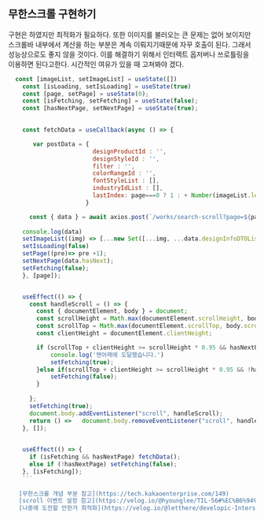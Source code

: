 ## 무한스크롤 구현하기

구현은 하였지만 최적화가 필요하다. 또한 이미지를 불러오는 큰 문제는 없어 보이지만 스크롤바 내부에서 계산을 하는 부분은 계속 이뤄지기때문에 자꾸 호출이 된다.
그래서 성능상으로도 좋지 않을 것이다. 이를 해결하기 위해서 인터렉트 옵저버나 쓰로틀링을 이용하면 된다고한다. 시간적인 여유가 있을 때 고쳐봐야 겠다.



```js
  const [imageList, setImageList] = useState([])
    const [isLoading, setIsLoading] = useState(true)
    const [page, setPage] = useState(0);
    const [isFetching, setFetching] = useState(false);
    const [hasNextPage, setNextPage] = useState(true);

    
    const fetchData = useCallback(async () => {

       var postData = {
                        designProductId : '',
                        designStyleId : '',
                        filter : '',
                        colorRangeId : '',
                        fontStyleList : [],
                        industryIdList : [],
                        lastIndex: page===0 ? 1 : + Number(imageList.length)
                      }

      const { data } = await axios.post(`/works/search-scroll?page=${page}`,postData, {headers:{'content-type': 'application/json'}});
    
    console.log(data)
    setImageList((img) => [...new Set([...img, ...data.designInfoDTOList])]);
    setIsLoading(false)
    setPage((pre)=> pre +1);
    setNextPage(data.hasNext);
    setFetching(false);
    }, [page]);


    useEffect(() => {
      const handleScroll = () => {
        const { documentElement, body } = document;
        const scrollHeight = Math.max(documentElement.scrollHeight, body.scrollHeight);
        const scrollTop = Math.max(documentElement.scrollTop, body.scrollTop);
        const clientHeight = documentElement.clientHeight;

        if (scrollTop + clientHeight >= scrollHeight * 0.95 && hasNextPage) {
            console.log('맨아래에 도달했습니다.')
            setFetching(true);
        }else if(scrollTop + clientHeight >= scrollHeight * 0.95 && !hasNextPage){
            setFetching(false);
        }
          
      };
      setFetching(true);
      document.body.addEventListener("scroll", handleScroll);
      return () =>   document.body.removeEventListener("scroll", handleScroll);
    }, []);
  

    useEffect(() => {
      if (isFetching && hasNextPage) fetchData();
      else if (!hasNextPage) setFetching(false);
    }, [isFetching]);
    ```
    
   [무한스크롤 개념 부분 참고](https://tech.kakaoenterprise.com/149)
   [scroll 이벤트 설정 참고](https://velog.io/@hyounglee/TIL-56#%EC%B6%94%EA%B0%80-2%EC%B0%A8-%EC%88%98%EC%A0%95)
   [나중에 도전할 만한거 최적화](https://velog.io/@letthere/developic-Intersection-Observer%EB%A1%9C-%EB%AC%B4%ED%95%9C-%EC%8A%A4%ED%81%AC%EB%A1%A4-%EA%B5%AC%ED%98%84)
   

